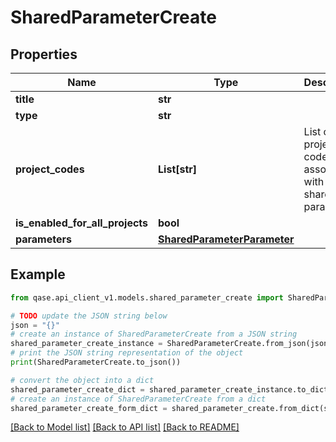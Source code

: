 # SharedParameterCreate


## Properties

Name | Type | Description | Notes
------------ | ------------- | ------------- | -------------
**title** | **str** |  | 
**type** | **str** |  | 
**project_codes** | **List[str]** | List of project codes to associate with this shared parameter | [optional] 
**is_enabled_for_all_projects** | **bool** |  | 
**parameters** | [**SharedParameterParameter**](SharedParameterParameter.md) |  | 

## Example

```python
from qase.api_client_v1.models.shared_parameter_create import SharedParameterCreate

# TODO update the JSON string below
json = "{}"
# create an instance of SharedParameterCreate from a JSON string
shared_parameter_create_instance = SharedParameterCreate.from_json(json)
# print the JSON string representation of the object
print(SharedParameterCreate.to_json())

# convert the object into a dict
shared_parameter_create_dict = shared_parameter_create_instance.to_dict()
# create an instance of SharedParameterCreate from a dict
shared_parameter_create_form_dict = shared_parameter_create.from_dict(shared_parameter_create_dict)
```
[[Back to Model list]](../README.md#documentation-for-models) [[Back to API list]](../README.md#documentation-for-api-endpoints) [[Back to README]](../README.md)


